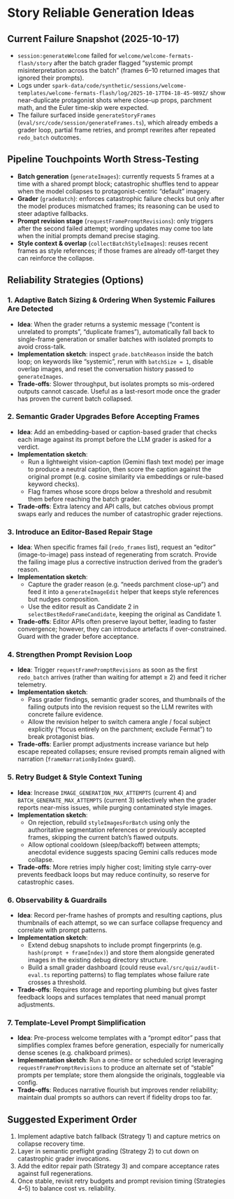 # Story Reliable Generation Ideas

## Current Failure Snapshot (2025-10-17)
- `session:generateWelcome` failed for `welcome/welcome-fermats-flash/story` after the batch grader flagged “systemic prompt misinterpretation across the batch” (frames 6–10 returned images that ignored their prompts).
- Logs under `spark-data/code/synthetic/sessions/welcome-templates/welcome-fermats-flash/log/2025-10-17T04-18-45-989Z/` show near-duplicate protagonist shots where close-up props, parchment math, and the Euler time-skip were expected.
- The failure surfaced inside `generateStoryFrames` (`eval/src/code/session/generateFrames.ts`), which already embeds a grader loop, partial frame retries, and prompt rewrites after repeated `redo_batch` outcomes.

## Pipeline Touchpoints Worth Stress-Testing
- **Batch generation** (`generateImages`): currently requests 5 frames at a time with a shared prompt block; catastrophic shuffles tend to appear when the model collapses to protagonist-centric “default” imagery.
- **Grader** (`gradeBatch`): enforces catastrophic failure checks but only after the model produces mismatched frames; its reasoning can be used to steer adaptive fallbacks.
- **Prompt revision stage** (`requestFramePromptRevisions`): only triggers after the second failed attempt; wording updates may come too late when the initial prompts demand precise staging.
- **Style context & overlap** (`collectBatchStyleImages`): reuses recent frames as style references; if those frames are already off-target they can reinforce the collapse.

## Reliability Strategies (Options)

### 1. Adaptive Batch Sizing & Ordering When Systemic Failures Are Detected
- **Idea**: When the grader returns a systemic message (“content is unrelated to prompts”, “duplicate frames”), automatically fall back to single-frame generation or smaller batches with isolated prompts to avoid cross-talk.
- **Implementation sketch**: inspect `grade.batchReason` inside the batch loop; on keywords like “systemic”, rerun with `batchSize = 1`, disable overlap images, and reset the conversation history passed to `generateImages`.
- **Trade-offs**: Slower throughput, but isolates prompts so mis-ordered outputs cannot cascade. Useful as a last-resort mode once the grader has proven the current batch collapsed.

### 2. Semantic Grader Upgrades Before Accepting Frames
- **Idea**: Add an embedding-based or caption-based grader that checks each image against its prompt before the LLM grader is asked for a verdict.
- **Implementation sketch**:
  - Run a lightweight vision-caption (Gemini flash text mode) per image to produce a neutral caption, then score the caption against the original prompt (e.g. cosine similarity via embeddings or rule-based keyword checks).
  - Flag frames whose score drops below a threshold and resubmit them before reaching the batch grader.
- **Trade-offs**: Extra latency and API calls, but catches obvious prompt swaps early and reduces the number of catastrophic grader rejections.

### 3. Introduce an Editor-Based Repair Stage
- **Idea**: When specific frames fail (`redo_frames` list), request an “editor” (image-to-image) pass instead of regenerating from scratch. Provide the failing image plus a corrective instruction derived from the grader’s reason.
- **Implementation sketch**:
  - Capture the grader reason (e.g. “needs parchment close-up”) and feed it into a `generateImageEdit` helper that keeps style references but nudges composition.
  - Use the editor result as Candidate 2 in `selectBestRedoFrameCandidate`, keeping the original as Candidate 1.
- **Trade-offs**: Editor APIs often preserve layout better, leading to faster convergence; however, they can introduce artefacts if over-constrained. Guard with the grader before acceptance.

### 4. Strengthen Prompt Revision Loop
- **Idea**: Trigger `requestFramePromptRevisions` as soon as the first `redo_batch` arrives (rather than waiting for attempt ≥ 2) and feed it richer telemetry.
- **Implementation sketch**:
  - Pass grader findings, semantic grader scores, and thumbnails of the failing outputs into the revision request so the LLM rewrites with concrete failure evidence.
  - Allow the revision helper to switch camera angle / focal subject explicitly (“focus entirely on the parchment; exclude Fermat”) to break protagonist bias.
- **Trade-offs**: Earlier prompt adjustments increase variance but help escape repeated collapses; ensure revised prompts remain aligned with narration (`frameNarrationByIndex` guard).

### 5. Retry Budget & Style Context Tuning
- **Idea**: Increase `IMAGE_GENERATION_MAX_ATTEMPTS` (current 4) and `BATCH_GENERATE_MAX_ATTEMPTS` (current 3) selectively when the grader reports near-miss issues, while purging contaminated style images.
- **Implementation sketch**:
  - On rejection, rebuild `styleImagesForBatch` using only the authoritative segmentation references or previously accepted frames, skipping the current batch’s flawed outputs.
  - Allow optional cooldown (sleep/backoff) between attempts; anecdotal evidence suggests spacing Gemini calls reduces mode collapse.
- **Trade-offs**: More retries imply higher cost; limiting style carry-over prevents feedback loops but may reduce continuity, so reserve for catastrophic cases.

### 6. Observability & Guardrails
- **Idea**: Record per-frame hashes of prompts and resulting captions, plus thumbnails of each attempt, so we can surface collapse frequency and correlate with prompt patterns.
- **Implementation sketch**:
  - Extend debug snapshots to include prompt fingerprints (e.g. `hash(prompt + frameIndex)`) and store them alongside generated images in the existing debug directory structure.
  - Build a small grader dashboard (could reuse `eval/src/quiz/audit-eval.ts` reporting patterns) to flag templates whose failure rate crosses a threshold.
- **Trade-offs**: Requires storage and reporting plumbing but gives faster feedback loops and surfaces templates that need manual prompt adjustments.

### 7. Template-Level Prompt Simplification
- **Idea**: Pre-process welcome templates with a “prompt editor” pass that simplifies complex frames before generation, especially for numerically dense scenes (e.g. chalkboard primes).
- **Implementation sketch**: Run a one-time or scheduled script leveraging `requestFramePromptRevisions` to produce an alternate set of “stable” prompts per template; store them alongside the originals, toggleable via config.
- **Trade-offs**: Reduces narrative flourish but improves render reliability; maintain dual prompts so authors can revert if fidelity drops too far.

## Suggested Experiment Order
1. Implement adaptive batch fallback (Strategy 1) and capture metrics on collapse recovery time.
2. Layer in semantic preflight grading (Strategy 2) to cut down on catastrophic grader invocations.
3. Add the editor repair path (Strategy 3) and compare acceptance rates against full regenerations.
4. Once stable, revisit retry budgets and prompt revision timing (Strategies 4–5) to balance cost vs. reliability.
